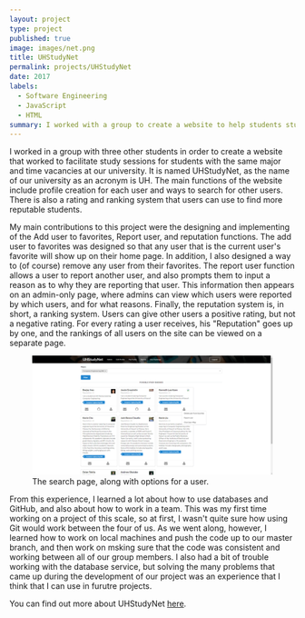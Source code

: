 ```yaml
---
layout: project
type: project
published: true
image: images/net.png
title: UHStudyNet
permalink: projects/UHStudyNet
date: 2017
labels:
  - Software Engineering
  - JavaScript
  - HTML
summary: I worked with a group to create a website to help students study together.
---
```


I worked in a group with three other students in order to create a website that worked to facilitate study sessions for students with the same major and time vacancies at our university. It is named UHStudyNet, as the name of our university as an acronym is UH. The main functions of the website include profile creation for each user and ways to search for other users. There is also a rating and ranking system that users can use to find more reputable students.

My main contributions to this project were the designing and implementing of the Add user to favorites, Report user, and reputation functions. The add user to favorites was designed so that any user that is the current user's favorite will show up on their home page. In addition, I also designed a way to (of course) remove any user from their favorites. The report user function allows a user to report another user, and also prompts them to input a reason as to why they are reporting that user. This information then appears on an admin-only page, where admins can view which users were reported by which users, and for what reasons. Finally, the reputation system is, in short, a ranking system. Users can give other users a positive rating, but not a negative rating. For every rating a user receives, his "Reputation" goes up by one, and the rankings of all users on the site can be viewed on a separate page.

<figure>
  <img class = "ui centered fluid large image" src="../images/search.png">
<figcaption>The search page, along with options for a user.</figcaption>
</figure>

From this experience, I learned a lot about how to use databases and GitHub, and also about how to work in a team. This was my first time working on a project of this scale, so at first, I wasn't quite sure how using Git would work between the four of us. As we went along, however, I learned how to work on local machines and push the code up to our master branch, and then work on msking sure that the code was consistent and working between all of our group members. I also had a bit of trouble working with the database service, but solving the many problems that came up during the development of our project was an experience that I think that I can use in furutre projects.

You can find out more about UHStudyNet [here](https://github.com/uhstudynet/).
